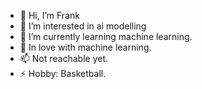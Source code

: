 - 👋 Hi, I’m Frank
- 👀 I’m interested in ai modelling
- 🌱 I’m currently learning machine learning.
- 💞️ In love with machine learning.
- 📫 Not reachable yet.
- ⚡ Hobby: Basketball. 

<!---
frankjuniormweene/frankjuniormweene is a ✨ special ✨ repository because its `README.md` (this file) appears on your GitHub profile.
You can click the Preview link to take a look at your changes.
--->
